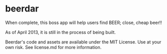 beerdar
=======

When complete, this boss app will help users find BEER; close, cheap beer!!

As of April 2013, it is still in the process of being built.

Beerdar's code and assets are available under the MIT License. Use at your own risk. See license.md for more information.
